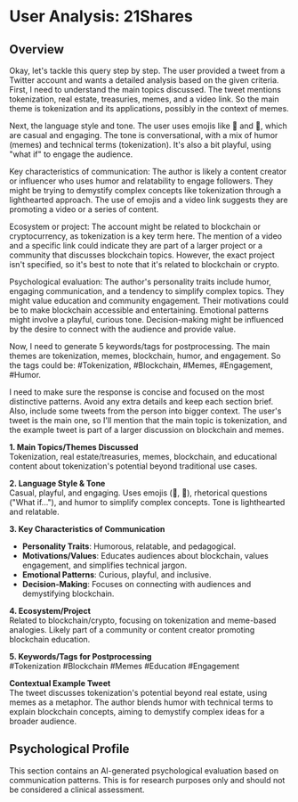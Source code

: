 # User Analysis: 21Shares

## Overview

<think>
Okay, let's tackle this query step by step. The user provided a tweet from a Twitter account and wants a detailed analysis based on the given criteria. First, I need to understand the main topics discussed. The tweet mentions tokenization, real estate, treasuries, memes, and a video link. So the main theme is tokenization and its applications, possibly in the context of memes.

Next, the language style and tone. The user uses emojis like 👀 and 🎥, which are casual and engaging. The tone is conversational, with a mix of humor (memes) and technical terms (tokenization). It's also a bit playful, using "what if" to engage the audience.

Key characteristics of communication: The author is likely a content creator or influencer who uses humor and relatability to engage followers. They might be trying to demystify complex concepts like tokenization through a lighthearted approach. The use of emojis and a video link suggests they are promoting a video or a series of content.

Ecosystem or project: The account might be related to blockchain or cryptocurrency, as tokenization is a key term here. The mention of a video and a specific link could indicate they are part of a larger project or a community that discusses blockchain topics. However, the exact project isn't specified, so it's best to note that it's related to blockchain or crypto.

Psychological evaluation: The author's personality traits include humor, engaging communication, and a tendency to simplify complex topics. They might value education and community engagement. Their motivations could be to make blockchain accessible and entertaining. Emotional patterns might involve a playful, curious tone. Decision-making might be influenced by the desire to connect with the audience and provide value.

Now, I need to generate 5 keywords/tags for postprocessing. The main themes are tokenization, memes, blockchain, humor, and engagement. So the tags could be: #Tokenization, #Blockchain, #Memes, #Engagement, #Humor.

I need to make sure the response is concise and focused on the most distinctive patterns. Avoid any extra details and keep each section brief. Also, include some tweets from the person into bigger context. The user's tweet is the main one, so I'll mention that the main topic is tokenization, and the example tweet is part of a larger discussion on blockchain and memes.
</think>

**1. Main Topics/Themes Discussed**  
Tokenization, real estate/treasuries, memes, blockchain, and educational content about tokenization's potential beyond traditional use cases.  

**2. Language Style & Tone**  
Casual, playful, and engaging. Uses emojis (👀, 🎥), rhetorical questions ("What if..."), and humor to simplify complex concepts. Tone is lighthearted and relatable.  

**3. Key Characteristics of Communication**  
- **Personality Traits**: Humorous, relatable, and pedagogical.  
- **Motivations/Values**: Educates audiences about blockchain, values engagement, and simplifies technical jargon.  
- **Emotional Patterns**: Curious, playful, and inclusive.  
- **Decision-Making**: Focuses on connecting with audiences and demystifying blockchain.  

**4. Ecosystem/Project**  
Related to blockchain/crypto, focusing on tokenization and meme-based analogies. Likely part of a community or content creator promoting blockchain education.  

**5. Keywords/Tags for Postprocessing**  
#Tokenization #Blockchain #Memes #Education #Engagement  

**Contextual Example Tweet**  
The tweet discusses tokenization's potential beyond real estate, using memes as a metaphor. The author blends humor with technical terms to explain blockchain concepts, aiming to demystify complex ideas for a broader audience.

## Psychological Profile

This section contains an AI-generated psychological evaluation based on communication patterns. This is for research purposes only and should not be considered a clinical assessment.
